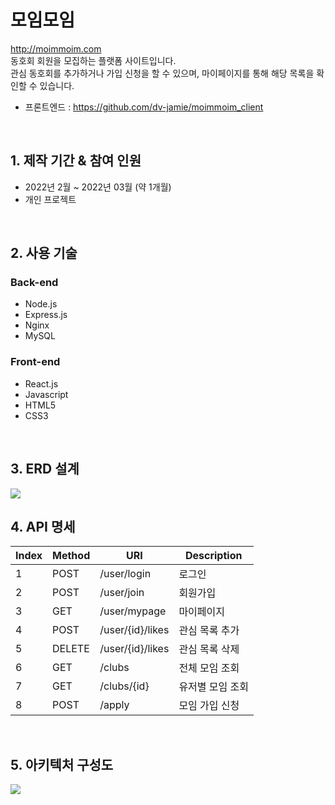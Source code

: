 # 모임모임

http://moimmoim.com  
동호회 회원을 모집하는 플랫폼 사이트입니다.  
관심 동호회를 추가하거나 가입 신청을 할 수 있으며, 마이페이지를 통해 해당 목록을 확인할 수 있습니다.  
- 프론트엔드 : https://github.com/dv-jamie/moimmoim_client

</br>

## 1. 제작 기간 & 참여 인원

- 2022년 2월 ~ 2022년 03월 (약 1개월)
- 개인 프로젝트

</br>

## 2. 사용 기술

### Back-end
  - Node.js
  - Express.js
  - Nginx
  - MySQL

### Front-end
  - React.js
  - Javascript
  - HTML5
  - CSS3

</br>

## 3. ERD 설계

![](https://user-images.githubusercontent.com/90839019/168699698-04f2675d-080d-427f-a2fd-161e2f15c26a.jpg)


## 4. API 명세

| Index | Method  | URI                | Description |
| ----- | ------- | ------------------ | ----------- |
| 1     | POST    | /user/login        | 로그인 |
| 2     | POST    | /user/join         | 회원가입 |
| 3     | GET     | /user/mypage       | 마이페이지 |
| 4     | POST    | /user/{id}/likes   | 관심 목록 추가 |
| 5     | DELETE  | /user/{id}/likes   | 관심 목록 삭제 |
| 6     | GET     | /clubs             | 전체 모임 조회 |
| 7     | GET     | /clubs/{id}        | 유저별 모임 조회 |
| 8     | POST    | /apply             | 모임 가입 신청 |

</br>

## 5. 아키텍처 구성도

![](https://user-images.githubusercontent.com/90839019/168701810-7841ff98-8a38-4e6e-a6d9-7243a33b4473.jpg)

